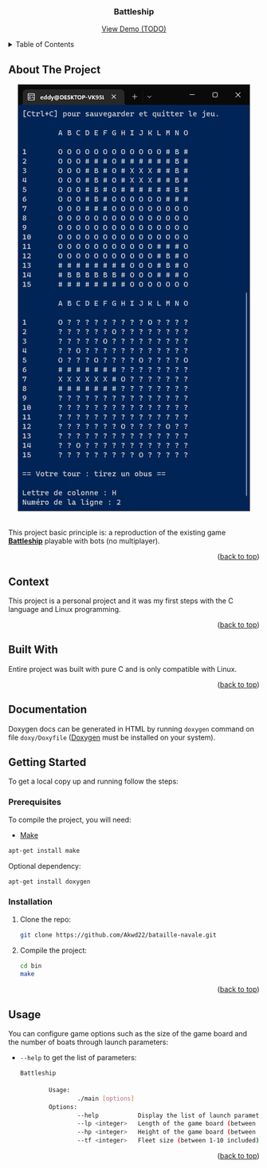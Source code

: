 <div id="top"></div>

<!-- PROJECT LOGO -->
<br />
<div align="center">
  <h3 align="center">Battleship</h3>
  <p align="center">
    <a href="#">View Demo (TODO)</a>
  </p>
</div>

<!-- TABLE OF CONTENTS -->
<details>
  <summary>Table of Contents</summary>
  <ol>
    <li><a href="#about-the-project">About The Project</a></li>
    <li><a href="#context">Context</a></li>
    <li><a href="#built-with">Built With</a></li>
    <li><a href="#documentation">Documentation</a></li>
    <li><a href="#getting-started">Getting Started</a></li>
    <li><a href="#usage">Usage</a></li>
  </ol>
</details>

<!-- ABOUT THE PROJECT -->
## About The Project

<div align="center">
  <img src="project-image.png">
</div>
<br />

This project basic principle is: a reproduction of the existing game **[Battleship](https://en.wikipedia.org/wiki/Battleship_(game))** playable with bots (no multiplayer).

<p align="right">(<a href="#top">back to top</a>)</p>

<!-- CONTEXT -->
## Context

This project is a personal project and it was my first steps with the C language and Linux programming.

<p align="right">(<a href="#top">back to top</a>)</p>

## Built With

Entire project was built with pure C and is only compatible with Linux.

<p align="right">(<a href="#top">back to top</a>)</p>

<!-- DOCUMENTATION -->
## Documentation

Doxygen docs can be generated in HTML by running `doxygen` command on file `doxy/Doxyfile` ([Doxygen](https://doxygen.nl/) must be installed on your system).

<!-- GETTING STARTED -->
## Getting Started

To get a local copy up and running follow the steps:

### Prerequisites

To compile the project, you will need:
* [Make](https://en.wikipedia.org/wiki/Make_(software))
```sh
apt-get install make
```

Optional dependency:
```sh
apt-get install doxygen
```

### Installation

1. Clone the repo:
   ```sh
   git clone https://github.com/Akwd22/bataille-navale.git
   ```
2. Compile the project:
   ```sh
   cd bin
   make
   ```

<p align="right">(<a href="#top">back to top</a>)</p>

<!-- USAGE EXAMPLES -->
## Usage

You can configure game options such as the size of the game board and the number of boats through launch parameters:
* `--help` to get the list of parameters:
  ```sh
  Battleship

          Usage:
                  ./main [options]
          Options:
                  --help           Display the list of launch parameters.
                  --lp <integer>   Length of the game board (between 5-25 included).
                  --hp <integer>   Height of the game board (between 5-25 included).
                  --tf <integer>   Fleet size (between 1-10 included).
  ```

<p align="right">(<a href="#top">back to top</a>)</p>

